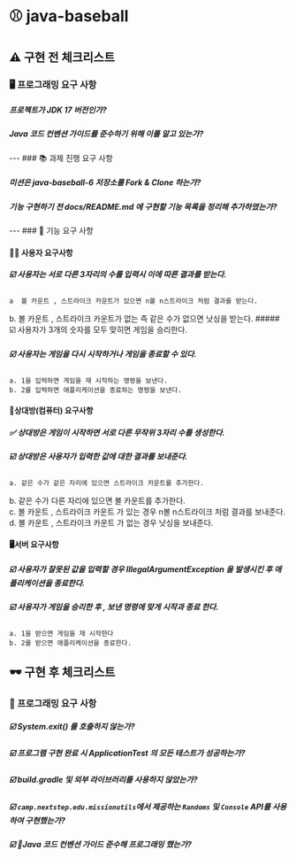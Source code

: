 # ⚾️ java-baseball


##  ⚠️ 구현 전 체크리스트
### 🖥️ 프로그래밍 요구 사항
##### 프로젝트가 JDK 17 버전인가?

##### Java 코드 컨벤션 가이드를 준수하기 위해 이를 알고 있는가?

---  ### 📚 과제 진행 요구 사항

##### 미션은 java-baseball-6 저장소를 Fork & Clone 하는가?

##### 기능 구현하기 전 docs/README.md 에 구현할 기능 목록을 정리해 추가하였는가?

---  ### 🔘 기능 요구 사항

#### 👦🏻 사용자 요구사항

##### ☑️ 사용자는 서로 다른 3자리의 수를 입력시 이에 따른 결과를 받는다.
    a  볼 카운트 , 스트라이크 카운트가 있으면 n볼 n스트라이크 처럼 결과를 받는다.    
b. 볼 카운트 , 스트라이크 카운트가 없는 즉 같은 수가 없으면 낫싱을 받는다.  ##### ☑️ 사용자가 3개의 숫자를 모두 맞히면 게임을 승리한다.
##### ☑️ 사용자는 게임을 다시 시작하거나 게임을 종료할 수 있다.
    a. 1을 입력하면 게임을 재 시작하는 명령을 보낸다.    
    b. 2를 입력하면 애플리케이션을 종료하는 명령을 보낸다.    
#### 👾상대방(컴퓨터) 요구사항

##### ✅ 상대방은 게임이 시작하면 서로 다른 무작위 3자리 수를 생성한다.
##### ☑️ 상대방은 사용자가 입력한 값에 대한 결과를 보내준다.
    a. 같은 수가 같은 자리에 있으면 스트라이크 카운트를 추가한다.    
b. 같은 수가 다른 자리에 있으면 볼 카운트를 추가한다.    
c. 볼 카운트 , 스트라이크 카운트 가 있는 경우 n볼 n스트라이크 처럼 결과를 보내준다.    
d. 볼 카운트 , 스트라이크 카운트 가 없는 경우 낫싱을 보내준다.

#### 🖥️서버 요구사항

##### ☑️ 사용자가 잘못된 값을 입력할 경우 IllegalArgumentException 을 발생시킨 후 애플리케이션을 종료한다.

##### ☑️ 사용자가 게임을 승리한 후 , 보낸 명령에 맞게 시작과 종료 한다.
    a. 1을 받으면 게임을 재 시작한다    
    b. 2를 받으면 애플리케이션을 종료한다.  

##  🕶️ 구현 후 체크리스트

###  🎯 프로그래밍 요구 사항


##### ☑️ System.exit() 를 호출하지 않는가?
##### ☑️ 프로그램 구현 완료 시 ApplicationTest 의 모든 테스트가 성공하는가?
##### ☑️ build.gradle 및 외부 라이브러리를 사용하지 않았는가?

##### ☑️ `camp.nextstep.edu.missionutils`에서 제공하는 `Randoms` 및 `Console` API를 사용하여 구현했는가?
##### ☑️ Java 코드 컨벤션 가이드 준수해 프로그래밍 했는가?